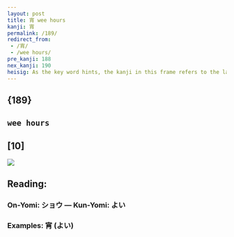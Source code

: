```yaml
---
layout: post
title: 宵 wee hours
kanji: 宵
permalink: /189/
redirect_from:
 - /宵/
 - /wee hours/
pre_kanji: 188
nex_kanji: 190
heisig: As the key word hints, the kanji in this frame refers to the late evening or early morning hours, well after one should be in bed asleep. It does this by picturing a <i>house</i> with a <i>candle</i> in it. The reason is obvious: whoever is living there is "burning the <i>candle</i> at both ends," and working night after night into the <b>wee hours</b>.
---
```


## {189}

## `wee hours`

## [10]

<div class="stroke"><img src="E5AEB5.png" /></div>

## Reading:

### On-Yomi: ショウ &mdash; Kun-Yomi: よい

### Examples: 宵 (よい)
